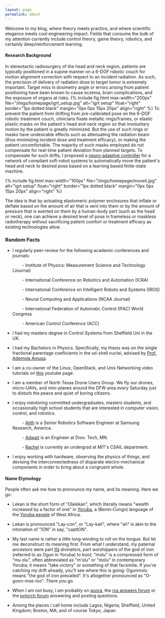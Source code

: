 ```yaml
---
layout: page
permalink: about
---
```


<?php include_once("analyticstracking.php") ?>

<!-- <img src="/downloads/Pat.jpg" alt="Me" align="right" style="width:100px;height:100px;"> -->
Welcome to my blog, where theory meets practice, and where scientific elegance meets cool engineering impact. Fields that consume the bulk of my attention currently include control theory, game theory, robotics, and certainly deep/reinforcement learning.


<!-- My work explores better model representation in dynamical systems using state-of-the-art neural network function approximators to determine accurate system models, for example in adaptive control or model predictive control of complex nonlinear systems. My background is in Physics and Control theory and I spend my PhD research exploring better ways of automating motion alignment correction systems in clinical cancer radiotherapy of malignant cancers of the head and neck region. The novelty of my work includes (i) the design and use of soft robots with morphological computation properties to dynamically adjust patient motion along desired degrees of freedom during cancer radiotherapy treatment; (ii) adaptive function approximators to model these coupled nonlinearities.  As these soft actuators are nonlinear, a lot of effort goes into formulating the model properties of the hardware in order to obtain an effective controller that can deliver the required sub-millimeter and sub-degree accuracy. Owing to the recent advances in sequential deep learning frameworks in terms of their accuracy and precision in generating powerful models for tasks including speech recognition and machine language translation, I leverage on these technologies to create dynamic models of the patient testbed and to design appropriate adaptive controllers to scale. -->

<!-- I am a part of the SeRViCE lab at UT Dallas, advised by [Nick Gans](www.utdallas.edu/~ngans). I spent the summer and fall semesters of 2017 partly in [Tyler Summer's](http://me.utdallas.edu/people/summers.html) [control, optimization, and networks lab](http://www.utdallas.edu/~tyler.summers/), where I worked on game theoretic approaches to reinforcement learning problems.
I am also a member of the [medical artificial intelligence and automation lab](http://www.utsouthwestern.edu/labs/maia/about/meet-our-team.html) (MAIA) within the medical engineering division of UT Southwestern's Radiation Oncology department. Here, I work on learning control problems for optimal beam angle orientation during intensity modulated cancer radiotherapy. I am privileged to be advised by [Steve Jiang](http://profiles.utsouthwestern.edu/profile/150563/steve-jiang.html). -->

#### Research Background

In stereotactic radiosurgery of the head and neck region, patients are typically positioned in a supine manner on a 6-DOF robotic couch for motion alignment correction with respect to an incident radiation. As such, the precision of delivery of radiation dose to target tumor is extremely important. Target miss in dosimetry angle or errors arising from patient positioning have been known to cause eczema, brain complications, and the exposure of organs at risks.
{% include fig.html
max-width="200px" file="/imgs/homepage/igrt_setup.jpg" alt="igrt setup"
float="right"  border="1px dotted black"  margin="0px 0px 15px 20px" align="right"
 %}
To prevent the patient from drifting from pre-calibrated pose on the 6-DOF robotic treatment couch, clinicians fixate metallic rings/frames, or elastic plastic masks on the patient's head and neck region so that involuntary motion by the patient is greatly minimized. But the use of such rings or masks have undesirable effects such as attenuating the radiation beam (thus minimizing incident dose and treatment efficacy), or making the patient uncomfortable.
The majority of such masks employed do not compensate for real-time patient deviation from planned targets. To compensate for such drifts, I proposed a [neuro-adaptive controller][iros-paper] for a network of compliant soft-robot systems to automatically move the patient's head and neck to desired pose based on a learning based finite-state machine.

{% include fig.html
max-width="100px" file="/imgs/homepage/moveit.jpg" alt="igrt setup"
float="right"  border="1px dotted black"  margin="0px 0px 15px 20px" align="right"
 %}

The idea is that by actuating elastomeric polymer enclosures that inflate or deflate based on the amount of air that is sent into them or by the amount of pressure that is exerted on them by a human-body part (such as the head or neck), one can achieve a desired level of pose in frameless or maskless radiotherapy without sacrificing patient comfort or treatment efficacy as existing technologies allow.

### Random Facts
+ I regularly peer-review for the following academic conferences and journals:

    &nbsp; &nbsp; &nbsp; &nbsp; - Institute of Physics: Measurement Science and Technology (Journal)

    &nbsp; &nbsp; &nbsp; &nbsp; - International Conference on Robotics and Automation (ICRA)

    &nbsp; &nbsp; &nbsp; &nbsp; - International Conference on Intelligent Robots and Systems (IROS)

    &nbsp; &nbsp; &nbsp; &nbsp; - Neural Computing and Applications (NCAA Journal)

    &nbsp; &nbsp; &nbsp; &nbsp; - International Federation of Automatic Control (IFAC) World Congress

    &nbsp; &nbsp; &nbsp; &nbsp; - American Control Conference (ACC)

+ I had my masters degree in Control Systems from Sheffield Uni in the UK.

+ I had my Bachelors in Physics. Specifically, my thesis was on the single fractional parentage coefiicients in the sd-shell nuclei, advised by [Prof. Ademola Amusa](https://www.linkedin.com/in/ademola-amusa-b40812122/).

<!-- + In a previous life, I was a manager at Coca-Cola HBC. The thrill of discovery and the joy  of creative achievement led me to embrace the limited earning prospects of an academic life. -->

+ I am a co-owner of the Linux, OpenStack, and Unix Networking video tutorials on [this](https://www.youtube.com/channel/UC-0PMn0rKV_ZOHF-qX6N3fQ/videos) youtube page.

+ I am a member of North Texas Drone Users Group. We fly our drones, micro-UAVs, and mini-planes around the DFW area every Saturday just to disturb the peace and quiet of boring citizens.


+ I enjoy mentoring committed undergraduates, masters students, and occasionally high school students that are interested in computer vision, control, and robotics.

    &nbsp; &nbsp; &nbsp; &nbsp; -   [Ajith](https://www.linkedin.com/in/ajithvenkateswaran) is a Senior Robotics Software Engineer at Samsung Research, America.

    &nbsp; &nbsp; &nbsp; &nbsp; -   [Adwait](https://www.linkedin.com/in/adwaitkulkarni93) is an Engineer at Drov. Tech, MN.

    &nbsp; &nbsp; &nbsp; &nbsp; -   [Rachel](https://github.com/rsthomp) is currently an undergrad at MIT's CSAIL department.

+   I enjoy working with hardware, observing the physics of things, and devising the interconnectedness of disparate electro-mechanical components in order to bring about a congruent whole.

<!-- + I still consider Sheffield my adopted home. Biggest village in Yorkshire, where I've made some of my biggest mistakes; where I've met some of the best people I could ever hope to know. City of hills. Home of the Yorkshire pudding. Of thee I sing! -->
#### Name Etymology

People often ask me how to pronounce my name, and its meaning. Here we go:

+ Lekan is the short form of "Olalekan", which literally means "wealth increased by a factor of one" in [Yoruba](https://en.wikipedia.org/wiki/Yoruba_language), a (Benin-Congo) language of the [Yoruba people](https://en.wikipedia.org/wiki/Yoruba_people) of West Africa.

+ Lekan is pronounced "Lay-con", or "Lay-kañ", where "añ" is akin to the intonation of "ION" in say, "captION".  

+ My last name is rather a little long-winding to roll on the tongue. But let me deconstruct its meaning first. From what I understand, my paternal ancestors were part [Ifá](https://en.wikipedia.org/wiki/If%C3%A1) divinators, part worshippers of the god of iron (referred to as Ogun in Yoruba) to boot; "molu" is a compressed form of "mu olu", often abbreviated as "m'olu" or "molu" in contemporary Yoruba; it means "take victory" or something of that facsimile. If you're catching my drift already, you'll see where this is going: Ogunmolu means "the god of iron prevailed". It's altogether pronounced as "O-goon-moe-loo". There you go.

+   When I am not busy, I am probably on [quora](https://www.quora.com/profile/Lekan-4), the [ros answers forum](http://answers.ros.org) or the [pytorch forum](http://discuss.pytorch.org) answering and posting questions.

+   Among the places I call home include Lagos, Nigeria; Sheffield, United Kingdom; Boston, MA; and of course Tokyo, Japan.

[iros-paper]: https://arxiv.org/abs/1703.03821v3
